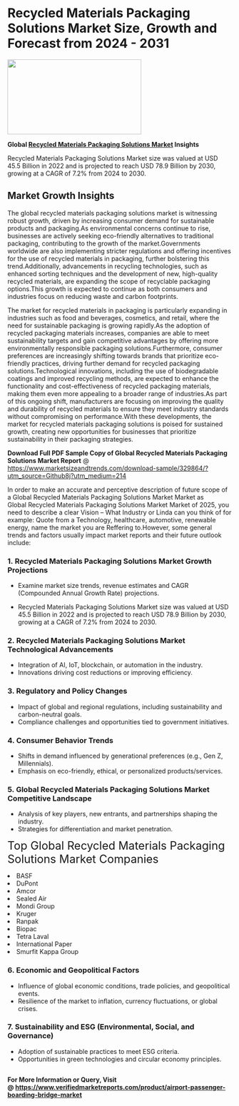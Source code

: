 <H1>Recycled Materials Packaging Solutions Market Size, Growth and Forecast from 2024 - 2031</H1><img class="aligncenter size-medium wp-image-584254" src="https://thirdeyenews.in/wp-content/uploads/2024/09/Global-Market-Research-300x168.jpeg" alt="" width="300" height="168" /><p><strong>Global&nbsp;<a href="https://www.marketsizeandtrends.com/download-sample/329864/?utm_source=Github8j?utm_medium=214">Recycled Materials Packaging Solutions Market</a> Insights</strong></p><p>Recycled Materials Packaging Solutions Market size was valued at USD 45.5 Billion in 2022 and is projected to reach USD 78.9 Billion by 2030, growing at a CAGR of 7.2% from 2024 to 2030.</p><p><h2>Market Growth Insights</h2> <p>The global recycled materials packaging solutions market is witnessing robust growth, driven by increasing consumer demand for sustainable products and packaging.As environmental concerns continue to rise, businesses are actively seeking eco-friendly alternatives to traditional packaging, contributing to the growth of the market.Governments worldwide are also implementing stricter regulations and offering incentives for the use of recycled materials in packaging, further bolstering this trend.Additionally, advancements in recycling technologies, such as enhanced sorting techniques and the development of new, high-quality recycled materials, are expanding the scope of recyclable packaging options.This growth is expected to continue as both consumers and industries focus on reducing waste and carbon footprints.</p> <p>The market for recycled materials in packaging is particularly expanding in industries such as food and beverages, cosmetics, and retail, where the need for sustainable packaging is growing rapidly.As the adoption of recycled packaging materials increases, companies are able to meet sustainability targets and gain competitive advantages by offering more environmentally responsible packaging solutions.Furthermore, consumer preferences are increasingly shifting towards brands that prioritize eco-friendly practices, driving further demand for recycled packaging solutions.Technological innovations, including the use of biodegradable coatings and improved recycling methods, are expected to enhance the functionality and cost-effectiveness of recycled packaging materials, making them even more appealing to a broader range of industries.As part of this ongoing shift, manufacturers are focusing on improving the quality and durability of recycled materials to ensure they meet industry standards without compromising on performance.With these developments, the market for recycled materials packaging solutions is poised for sustained growth, creating new opportunities for businesses that prioritize sustainability in their packaging strategies.</p> <p><span class=""><strong>Download Full PDF Sample Copy of Global Recycled Materials Packaging Solutions Market Report</strong> @ <a href="https://www.marketsizeandtrends.com/download-sample/329864/?utm_source=Github8j?utm_medium=214" target="_blank">https://www.marketsizeandtrends.com/download-sample/329864/?utm_source=Github8j?utm_medium=214</a></span></p><p>In order to make an accurate and perceptive description of future scope of a Global&nbsp;Recycled Materials Packaging Solutions Market Market as Global&nbsp;Recycled Materials Packaging Solutions Market Market of 2025, you need to describe a clear Vision &ndash; What Industry or Linda can you think of for example: Quote from a Technology, healthcare, automotive, renewable energy, name the market you are Reffering to.However, some general trends and factors usually impact market reports and their future outlook include:</p><h3>1.&nbsp;<strong>Recycled Materials Packaging Solutions Market Growth Projections</strong></h3><ul><li>Examine market size trends, revenue estimates and CAGR (Compounded Annual Growth Rate) projections.</li><li><p>Recycled Materials Packaging Solutions Market size was valued at USD 45.5 Billion in 2022 and is projected to reach USD 78.9 Billion by 2030, growing at a CAGR of 7.2% from 2024 to 2030.</p></li></ul><h3>2.&nbsp;<strong>Recycled Materials Packaging Solutions Market Technological Advancements</strong></h3><ul><li>Integration of AI, IoT, blockchain, or automation in the industry.</li><li>Innovations driving cost reductions or improving efficiency.</li></ul><h3>3.&nbsp;<strong>Regulatory and Policy Changes</strong></h3><ul><li>Impact of global and regional regulations, including sustainability and carbon-neutral goals.</li><li>Compliance challenges and opportunities tied to government initiatives.</li></ul><h3>4.&nbsp;<strong>Consumer Behavior Trends</strong></h3><ul><li>Shifts in demand influenced by generational preferences (e.g., Gen Z, Millennials).</li><li>Emphasis on eco-friendly, ethical, or personalized products/services.</li></ul><h3>5.&nbsp;<strong>Global Recycled Materials Packaging Solutions Market Competitive Landscape</strong></h3><ul><li>Analysis of key players, new entrants, and partnerships shaping the industry.</li><li>Strategies for differentiation and market penetration.</li></ul><p data-pm-slice="1 1 []"><span style="color: inherit; font-family: inherit; font-size: 25px;">Top Global Recycled Materials Packaging Solutions Market Companies</span></p><div class="" data-test-id=""><p><li>BASF</li><li> DuPont</li><li> Amcor</li><li> Sealed Air</li><li> Mondi Group</li><li> Kruger</li><li> Ranpak</li><li> Biopac</li><li> Tetra Laval</li><li> International Paper</li><li> Smurfit Kappa Group</li></p></div><h3>6.&nbsp;<strong>Economic and Geopolitical Factors</strong></h3><ul><li>Influence of global economic conditions, trade policies, and geopolitical events.</li><li>Resilience of the market to inflation, currency fluctuations, or global crises.</li></ul><h3>7.&nbsp;<strong>Sustainability and ESG (Environmental, Social, and Governance)</strong></h3><ul><li>Adoption of sustainable practices to meet ESG criteria.</li><li>Opportunities in green technologies and circular economy principles.</li></ul><h2><strong style="font-size: 14px;">For More Information or Query, Visit @&nbsp;</strong><a style="background-color: #ffffff; font-size: 14px;" href="https://www.marketsizeandtrends.com/report/recycled-materials-packaging-solutions-market/" target="_blank">https://www.verifiedmarketreports.com/product/airport-passenger-boarding-bridge-market</a></h2>